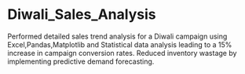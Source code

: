# Diwali_Sales_Analysis
Performed detailed sales trend analysis for a Diwali campaign using Excel,Pandas,Matplotlib and Statistical data analysis  leading to a 15% increase in campaign conversion rates. Reduced inventory wastage by implementing predictive demand forecasting.
